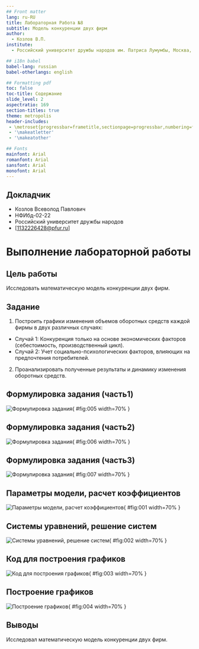 ```yaml
---
## Front matter
lang: ru-RU
title: Лабораторная Работа №8
subtitle: Модель конкуренции двух фирм
author:
  - Козлов В.П.
institute:
  - Российский университет дружбы народов им. Патриса Лумумбы, Москва, Россия

## i18n babel
babel-lang: russian
babel-otherlangs: english

## Formatting pdf
toc: false
toc-title: Содержание
slide_level: 2
aspectratio: 169
section-titles: true
theme: metropolis
header-includes:
 - \metroset{progressbar=frametitle,sectionpage=progressbar,numbering=fraction}
 - '\makeatletter'
 - '\makeatother'

## Fonts
mainfont: Arial
romanfont: Arial
sansfont: Arial
monofont: Arial
---
```



## Докладчик


  * Козлов Всеволод Павлович
  * НФИбд-02-22
  * Российский университет дружбы народов
  * [1132226428@pfur.ru]
  
# Выполнение лабораторной работы

## Цель работы

Исследовать математическую модель конкуренции двух фирм.

## Задание

1. Построить графики изменения объемов оборотных средств каждой фирмы в двух различных случаях:
- Случай 1: Конкуренция только на основе экономических факторов (себестоимость, производственный цикл).
- Случай 2: Учет социально-психологических факторов, влияющих на предпочтения потребителей.
2. Проанализировать полученные результаты и динамику изменения оборотных средств.

## Формулировка задания (часть1)

![Формулировка задания](image/5.png){ #fig:005 width=70% }

## Формулировка задания (часть2)

![Формулировка задания](image/6.png){ #fig:006 width=70% }

## Формулировка задания (часть3)

![Формулировка задания](image/7.png){ #fig:007 width=70% }

## Параметры модели, расчет коэффициентов

![Параметры модели, расчет коэффициентов](image/1.png){ #fig:001 width=70% }

## Системы уравнений, решение систем

![Системы уравнений, решение систем](image/2.png){ #fig:002 width=70% }

## Код для построения графиков

![Код для построения графиков](image/3.png){ #fig:003 width=70% }

## Построение графиков

![Построение графиков](image/4.png){ #fig:004 width=70% }

## Выводы

Исследовал математическую модель конкуренции двух фирм.